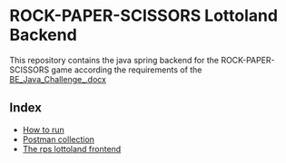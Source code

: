 # ROCK-PAPER-SCISSORS Lottoland Backend

This repository contains the java spring backend for the ROCK-PAPER-SCISSORS game according the requirements of the [BE_Java_Challenge_.docx](docs/BE_Java_Challenge_.docx)

## Index

- [How to run](docs/howtorun/README.md)
- [Postman collection](postman/rps-lottoland.postman_collection.json)
- [The rps lottoland frontend](https://github.com/DavidNS/rps-lottoland-frontend)